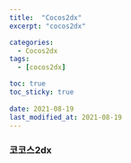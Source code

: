 ```yaml
---
title:  "Cocos2dx"
excerpt: "cocos2dx"

categories:
  - Cocos2dx
tags:
  - [cocos2dx]

toc: true
toc_sticky: true
 
date: 2021-08-19
last_modified_at: 2021-08-19
---  
```


### 코코스2dx
